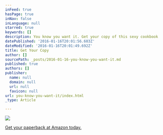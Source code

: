 ```yaml
---
inFeed: true
hasPage: true
inNav: false
inLanguage: null
starred: true
keywords: []
description: You know you want it. Get your copy of this sexy cookbook at Amazon today.
datePublished: '2016-01-16T20:01:56.603Z'
dateModified: '2016-01-16T20:01:49.692Z'
title: Get Your Copy
author: []
sourcePath: _posts/2016-01-16-you-know-you-want-it.md
published: true
authors: []
publisher:
  name: null
  domain: null
  url: null
  favicon: null
url: you-know-you-want-it/index.html
_type: Article

---
```

![](https://the-grid-user-content.s3-us-west-2.amazonaws.com/42695726-3ead-4219-afe0-5ad3cc74d008.jpg)

[Get your paperback at Amazon today.][0]

[0]: http://amzn.to/1n7GIZV